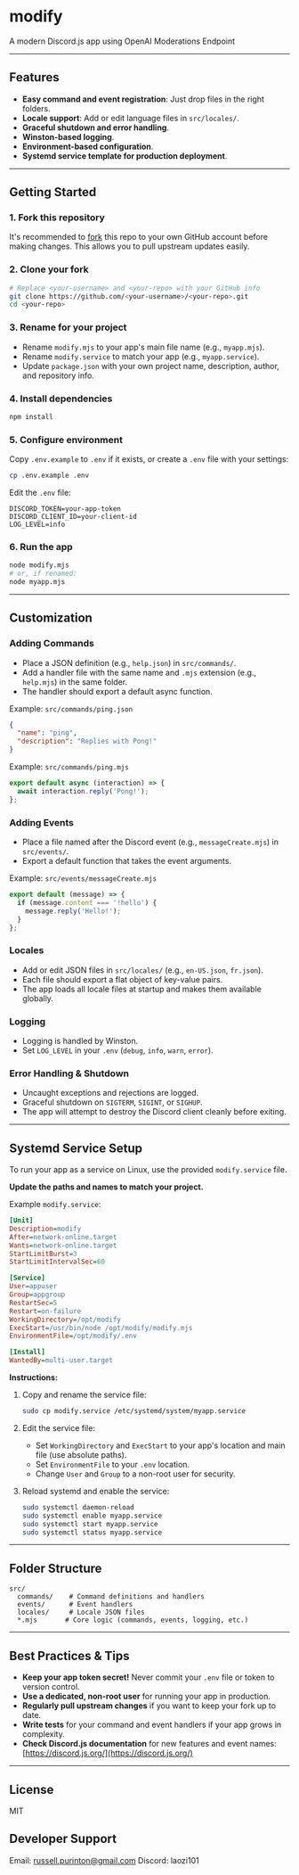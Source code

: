 # modify

A modern Discord.js app using OpenAI Moderations Endpoint

---

## Features

- **Easy command and event registration**: Just drop files in the right folders.
- **Locale support**: Add or edit language files in `src/locales/`.
- **Graceful shutdown and error handling**.
- **Winston-based logging**.
- **Environment-based configuration**.
- **Systemd service template for production deployment**.

---

## Getting Started

### 1. Fork this repository

It's recommended to [fork](https://github.com/rpurinton/modify/fork) this repo to your own GitHub account before making changes. This allows you to pull upstream updates easily.

### 2. Clone your fork

```sh
# Replace <your-username> and <your-repo> with your GitHub info
git clone https://github.com/<your-username>/<your-repo>.git
cd <your-repo>
```

### 3. Rename for your project

- Rename `modify.mjs` to your app's main file name (e.g., `myapp.mjs`).
- Rename `modify.service` to match your app (e.g., `myapp.service`).
- Update `package.json` with your own project name, description, author, and repository info.

### 4. Install dependencies

```sh
npm install
```

### 5. Configure environment

Copy `.env.example` to `.env` if it exists, or create a `.env` file with your settings:

```sh
cp .env.example .env
```

Edit the `.env` file:

```env
DISCORD_TOKEN=your-app-token
DISCORD_CLIENT_ID=your-client-id
LOG_LEVEL=info
```

### 6. Run the app

```sh
node modify.mjs
# or, if renamed:
node myapp.mjs
```

---

## Customization

### Adding Commands

- Place a JSON definition (e.g., `help.json`) in `src/commands/`.
- Add a handler file with the same name and `.mjs` extension (e.g., `help.mjs`) in the same folder.
- The handler should export a default async function.

Example: `src/commands/ping.json`

```json
{
  "name": "ping",
  "description": "Replies with Pong!"
}
```

Example: `src/commands/ping.mjs`

```js
export default async (interaction) => {
  await interaction.reply('Pong!');
};
```

### Adding Events

- Place a file named after the Discord event (e.g., `messageCreate.mjs`) in `src/events/`.
- Export a default function that takes the event arguments.

Example: `src/events/messageCreate.mjs`

```js
export default (message) => {
  if (message.content === '!hello') {
    message.reply('Hello!');
  }
};
```

### Locales

- Add or edit JSON files in `src/locales/` (e.g., `en-US.json`, `fr.json`).
- Each file should export a flat object of key-value pairs.
- The app loads all locale files at startup and makes them available globally.

### Logging

- Logging is handled by Winston.
- Set `LOG_LEVEL` in your `.env` (`debug`, `info`, `warn`, `error`).

### Error Handling & Shutdown

- Uncaught exceptions and rejections are logged.
- Graceful shutdown on `SIGTERM`, `SIGINT`, or `SIGHUP`.
- The app will attempt to destroy the Discord client cleanly before exiting.

---

## Systemd Service Setup

To run your app as a service on Linux, use the provided `modify.service` file.

**Update the paths and names to match your project.**

Example `modify.service`:

```ini
[Unit]
Description=modify
After=network-online.target
Wants=network-online.target
StartLimitBurst=3
StartLimitIntervalSec=60

[Service]
User=appuser
Group=appgroup
RestartSec=5
Restart=on-failure
WorkingDirectory=/opt/modify
ExecStart=/usr/bin/node /opt/modify/modify.mjs
EnvironmentFile=/opt/modify/.env

[Install]
WantedBy=multi-user.target
```

**Instructions:**

1. Copy and rename the service file:

   ```sh
   sudo cp modify.service /etc/systemd/system/myapp.service
   ```

2. Edit the service file:
   - Set `WorkingDirectory` and `ExecStart` to your app's location and main file (use absolute paths).
   - Set `EnvironmentFile` to your `.env` location.
   - Change `User` and `Group` to a non-root user for security.

3. Reload systemd and enable the service:

   ```sh
   sudo systemctl daemon-reload
   sudo systemctl enable myapp.service
   sudo systemctl start myapp.service
   sudo systemctl status myapp.service
   ```

---

## Folder Structure

```text
src/
  commands/    # Command definitions and handlers
  events/      # Event handlers
  locales/     # Locale JSON files
  *.mjs       # Core logic (commands, events, logging, etc.)
```

---

## Best Practices & Tips

- **Keep your app token secret!** Never commit your `.env` file or token to version control.
- **Use a dedicated, non-root user** for running your app in production.
- **Regularly pull upstream changes** if you want to keep your fork up to date.
- **Write tests** for your command and event handlers if your app grows in complexity.
- **Check Discord.js documentation** for new features and event names: [https://discord.js.org/](https://discord.js.org/)

---

## License

MIT

## Developer Support

Email: <russell.purinton@gmail.com>
Discord: laozi101
